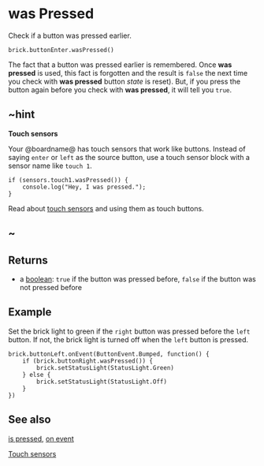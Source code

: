 # was Pressed

Check if a button was pressed earlier.

```sig
brick.buttonEnter.wasPressed()
```

The fact that a button was pressed earlier is remembered. Once **was pressed** is used, this fact is forgotten and the result is `false` the next time you check with **was pressed** button _state_ is reset). But, if you press the button again before you check with **was pressed**, it will tell you `true`. 

## ~hint

**Touch sensors**

Your @boardname@ has touch sensors that work like buttons. Instead of saying `enter` or `left` as the source button, use a touch sensor block with a sensor name like `touch 1`.

```block
if (sensors.touch1.wasPressed()) {
    console.log("Hey, I was pressed.");
}
```

Read about [touch sensors](/reference/sensors/touch-sensor) and using them as touch buttons.

## ~

## Returns

* a [boolean](types/boolean): `true` if the button was pressed before, `false` if the button was not pressed before

## Example

Set the brick light to green if the `right` button was pressed before the `left` button. If not, the brick light is turned off when the `left` button is pressed.

```blocks
brick.buttonLeft.onEvent(ButtonEvent.Bumped, function() {
    if (brick.buttonRight.wasPressed()) {
        brick.setStatusLight(StatusLight.Green)
    } else {
        brick.setStatusLight(StatusLight.Off)
    }
})
```

## See also

[is pressed](/reference/brick/button/is-pressed),
[on event](/reference/brick/button/on-event)

[Touch sensors](/reference/sensors/touch-sensor)